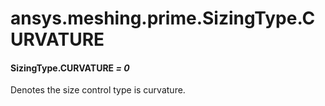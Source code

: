 # ansys.meshing.prime.SizingType.CURVATURE



#### SizingType.CURVATURE *= 0*

Denotes the size control type is curvature.

<!-- !! processed by numpydoc !! -->
